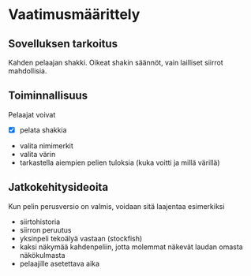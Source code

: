 # Vaatimusmäärittely

## Sovelluksen tarkoitus

Kahden pelaajan shakki. Oikeat shakin säännöt, vain lailliset siirrot mahdollisia.

## Toiminnallisuus

Pelaajat voivat
- [x] pelata shakkia 
- valita nimimerkit
- valita värin
- tarkastella aiempien pelien tuloksia (kuka voitti ja millä värillä)

## Jatkokehitysideoita

Kun pelin perusversio on valmis, voidaan sitä laajentaa esimerkiksi
- siirtohistoria
- siirron peruutus
- yksinpeli tekoälyä vastaan (stockfish)
- kaksi näkymää kahdenpeliin, jotta molemmat näkevät laudan omasta näkökulmasta
- pelaajille asetettava aika

